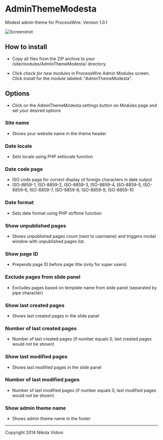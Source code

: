 # AdminThemeModesta

Modest admin theme for ProcessWire. Version 1.0.1

![Screenshot](https://raw.github.com/nvidoni/AdminThemeModesta/master/screenshot.jpg)

## How to install

- Copy all files from the ZIP archive to your /site/modules/AdminThemeModesta/ directory.

- Click *check for new modules* in ProcessWire Admin Modules screen. Click *install* for the module labeled: "AdminThemeModesta".

## Options

- Click on the AdminThemeModesta settings button on Modules page and set your desired options

### Site name

- Shows your website name in the theme header

### Date locale

- Sets locale using PHP setlocale function

### Date code page

- ISO code page for correct display of foreign characters in date output
- ISO-8859-1, ISO-8859-2, ISO-8859-3, ISO-8859-4, ISO-8859-5, ISO-8859-6, ISO-8859-7, ISO-8859-8, ISO-8859-9, ISO-8859-10

### Date format

- Sets date format using PHP strftime function

### Show unpublished pages

- Shows unpublished pages count (next to username) and triggers modal window with unpublished pages list.

### Show page ID

- Prepends page ID before page title (only for super users)

### Exclude pages from slide panel

- Excludes pages based on template name from slide panel (separated by pipe character)

### Show last created pages

- Shows last created pages in the slide panel

### Number of last created pages

- Number of last created pages (if number equals 0, last created pages would not be shown)

### Show last modified pages

- Shows last modified pages in the slide panel

### Number of last modified pages

- Number of last modified pages (if number equals 0, last modified pages would not be shown)

### Show admin theme name

- Shows admin theme name in the footer

------
Copyright 2014 Nikola Vidoni